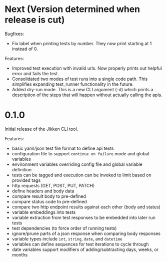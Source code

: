 Next (Version determined when release is cut)
=====

Bugfixes:
* Fix label when printing tests by number. They now print starting at 1 instead of 0.

Features:
* Improved test execution with invalid urls. Now properly prints out helpful error and fails the test.
* Consolidated two modes of test runs into a single code path. This simplifies expanding test_runner functionality in the future.
* Added dry-run mode. This is a new CLI argument (-d) which prints a description of the steps that will happen without actually calling the apis.

0.1.0
=====
Initial release of the Jikken CLI tool.

Features:

* basic yaml/json test file format to define api tests
* configuration file to support `continue on failure` mode and global variables
* environment variables overriding config file and global variable definition
* tests can be tagged and execution can be invoked to limit based on provided tags
* http requests (GET, POST, PUT, PATCH)
* define headers and body data
* compare result body to pre-defined
* compare status code to pre-defined
* compare two http endpoint results against each other (body and status)
* variable embeddings into tests
* variable extraction from test responses to be embedded into later run tests
* test dependencies (to force order of running tests)
* ignore/prune parts of a json response when comparing body responses
* variable types include `int`, `string`, `date`, and `datetime`
* variables can define sequences for test iterations to cycle through
* date variables support modifiers of adding/subtracting days, weeks, or months